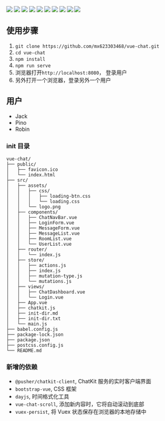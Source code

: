 ![](https://img.shields.io/static/v1?label=vue&message=^2.6.10&color=success)
![](https://img.shields.io/static/v1?label=vuex&message=^3.0.1&color=success)
![](https://img.shields.io/static/v1?label=vue-cli&message=^2.6.10&color=success)
![](https://img.shields.io/static/v1?label=node&message=v10.14.1&color=success)
![](https://img.shields.io/static/v1?label=@pusher/chatkit-client&message=^1.13.2&color=success)
![](https://img.shields.io/static/v1?label=dayjs&message=^1.8.16&color=success)
![](https://img.shields.io/static/v1?label=bootstrap-vue&message=^2.0.4&color=success)
![](https://img.shields.io/static/v1?label=vuex-persist&message=^2.1.1&color=success)
![](https://img.shields.io/static/v1?label=vue-chat-scroll&message=^1.3.6&color=success)
![](https://img.shields.io/static/v1?label=vuex-persist&message=^2.1.1&color=success)

## 使用步骤

1. `git clone https://github.com/mx623303468/vue-chat.git`
2. `cd vue-chat`
3. `npm install`
4. `npm run serve`
5. 浏览器打开`http://localhost:8080`， 登录用户
6. 另外打开一个浏览器，登录另外一个用户

## 用户

- Jack
- Pino
- Robin

### init 目录

```
vue-chat/
├── public/
│   ├── favicon.ico
│   └── index.html
├── src/
│   ├── assets/
│   │   ├── css/
│   │   │   ├── loading-btn.css
│   │   │   └── loading.css
│   │   └── logo.png
│   ├── components/
│   │   ├── ChatNavBar.vue
│   │   ├── LoginForm.vue
│   │   ├── MessageForm.vue
│   │   ├── MessageList.vue
│   │   ├── RoomList.vue
│   │   └── UserList.vue
│   ├── router/
│   │   └── index.js
│   ├── store/
│   │   ├── actions.js
│   │   ├── index.js
│   │   ├── mutation-type.js
│   │   └── mutations.js
│   ├── views/
│   │   ├── ChatDashboard.vue
│   │   └── Login.vue
│   ├── App.vue
│   ├── chatkit.js
│   ├── init-dir.md
│   ├── init-dir.txt
│   └── main.js
├── babel.config.js
├── package-lock.json
├── package.json
├── postcss.config.js
└── README.md
```

### 新增的依赖

- `@pusher/chatkit-client`, ChatKit 服务的实时客户端界面
- `bootstrap-vue`, CSS 框架
- `dayjs`, 时间格式化工具
- `vue-chat-scroll`, 添加新内容时，它将自动滚动到底部
- `vuex-persist`, 将 Vuex 状态保存在浏览器的本地存储中
